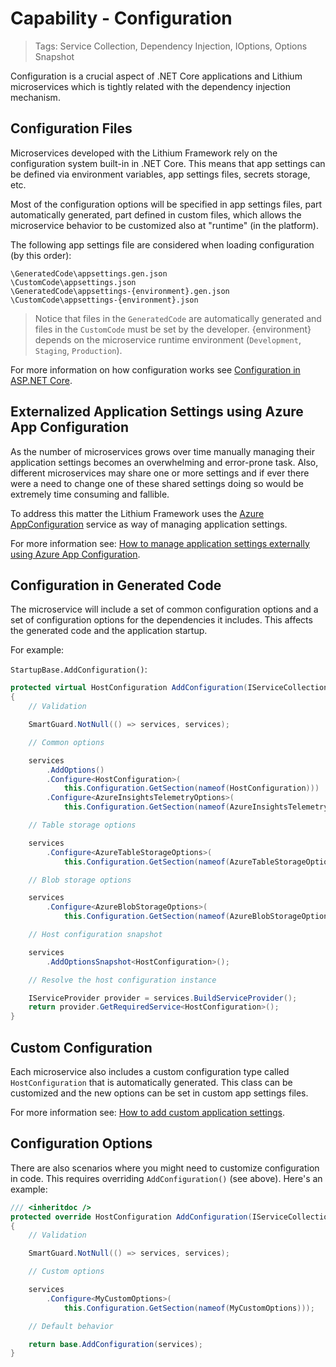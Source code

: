 # Capability - Configuration

> Tags: Service Collection, Dependency Injection, IOptions, Options Snapshot

Configuration is a crucial aspect of .NET Core applications and Lithium microservices which is tightly related with the dependency injection mechanism.

## Configuration Files

Microservices developed with the Lithium Framework rely on the configuration system built-in in .NET Core. This means that app settings can be defined via environment variables, app settings files, secrets storage, etc.

Most of the configuration options will be specified in app settings files, part automatically generated, part defined in custom files, which allows the microservice behavior to be customized also at "runtime" (in the platform).

The following app settings file are considered when loading configuration (by this order):

```
\GeneratedCode\appsettings.gen.json
\CustomCode\appsettings.json
\GeneratedCode\appsettings-{environment}.gen.json
\CustomCode\appsettings-{environment}.json
```

> Notice that files in the `GeneratedCode` are automatically generated and files in the `CustomCode` must be set by the developer. {environment} depends on the microservice runtime environment (`Development`, `Staging`, `Production`).

For more information on how configuration works see [Configuration in ASP.NET Core](https://docs.microsoft.com/en-us/aspnet/core/fundamentals/configuration).

## Externalized Application Settings using Azure App Configuration

As the number of microservices grows over time manually managing their application settings becomes an overwhelming and error-prone task. Also, different microservices may share one or more settings and if ever there were a need to change one of these shared settings doing so would be extremely time consuming and fallible.

To address this matter the Lithium Framework uses the [Azure AppConfiguration](https://docs.microsoft.com/en-us/azure/azure-app-configuration/overview) service as way of managing application settings.

For more information see: [How to manage application settings externally using Azure App Configuration](../howto/howto-use-azure-appconfiguration.md).

## Configuration in Generated Code

The microservice will include a set of common configuration options and a set of configuration options for the dependencies it includes. This affects the generated code and the application startup.

For example:

`StartupBase.AddConfiguration()`:

```csharp
protected virtual HostConfiguration AddConfiguration(IServiceCollection services)
{
    // Validation

    SmartGuard.NotNull(() => services, services);

    // Common options

    services
        .AddOptions()
        .Configure<HostConfiguration>(
            this.Configuration.GetSection(nameof(HostConfiguration)))
        .Configure<AzureInsightsTelemetryOptions>(
            this.Configuration.GetSection(nameof(AzureInsightsTelemetryOptions)));

    // Table storage options

    services
        .Configure<AzureTableStorageOptions>(
            this.Configuration.GetSection(nameof(AzureTableStorageOptions)));

    // Blob storage options

    services
        .Configure<AzureBlobStorageOptions>(
            this.Configuration.GetSection(nameof(AzureBlobStorageOptions)));

    // Host configuration snapshot

    services
        .AddOptionsSnapshot<HostConfiguration>();

    // Resolve the host configuration instance

    IServiceProvider provider = services.BuildServiceProvider();
    return provider.GetRequiredService<HostConfiguration>();
}
```

## Custom Configuration

Each microservice also includes a custom configuration type called `HostConfiguration` that is automatically generated. This class can be customized and the new options can be set in custom app settings files.

For more information see: [How to add custom application settings](..//howto/howto-add-custom-appsettings.md).

## Configuration Options

There are also scenarios where you might need to customize configuration in code. This requires overriding `AddConfiguration()` (see above). Here's an example:

```csharp
/// <inheritdoc />
protected override HostConfiguration AddConfiguration(IServiceCollection services)
{
    // Validation

    SmartGuard.NotNull(() => services, services);

    // Custom options

    services
        .Configure<MyCustomOptions>(
            this.Configuration.GetSection(nameof(MyCustomOptions)));

    // Default behavior

    return base.AddConfiguration(services);
}
```
